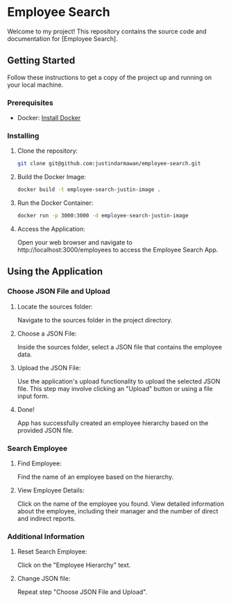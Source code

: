 # Employee Search

Welcome to my project! This repository contains the source code and documentation for [Employee Search].

## Getting Started

Follow these instructions to get a copy of the project up and running on your local machine.

### Prerequisites

- Docker: [Install Docker](https://docs.docker.com/get-docker/)

### Installing

1. Clone the repository:

   ```bash
   git clone git@github.com:justindarmawan/employee-search.git
   ```

2. Build the Docker Image:

   ```bash
   docker build -t employee-search-justin-image .
   ```

3. Run the Docker Container:

   ```bash
   docker run -p 3000:3000 -d employee-search-justin-image
   ```

4. Access the Application:

   Open your web browser and navigate to http://localhost:3000/employees to access the Employee Search App.

## Using the Application

### Choose JSON File and Upload

1. Locate the sources folder:

   Navigate to the sources folder in the project directory.

2. Choose a JSON File:

   Inside the sources folder, select a JSON file that contains the employee data.

3. Upload the JSON File:

   Use the application's upload functionality to upload the selected JSON file.
   This step may involve clicking an "Upload" button or using a file input form.

4. Done!

   App has successfully created an employee hierarchy based on the provided JSON file.

### Search Employee

1. Find Employee:

   Find the name of an employee based on the hierarchy.

2. View Employee Details:

   Click on the name of the employee you found.
   View detailed information about the employee, including their manager and the number of direct and indirect reports.

### Additional Information

1. Reset Search Employee:

   Click on the "Employee Hierarchy" text.

2. Change JSON file:

   Repeat step "Choose JSON File and Upload".
